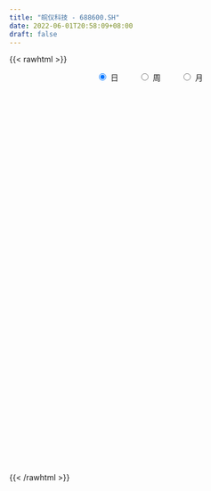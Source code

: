 ```yaml
---
title: "皖仪科技 - 688600.SH"
date: 2022-06-01T20:58:09+08:00
draft: false
---
```

{{< rawhtml >}}
    <div style="text-align: center">
        <label style="padding: 1rem;"><input style="margin-right: .5rem" type="radio" name="period" value="D" checked onclick="period_change(this)">日</label>
        <label style="padding: 1rem;"><input style="margin-right: .5rem" type="radio" name="period" value="W" onclick="period_change(this)">周</label>
        <label style="padding: 1rem;"><input style="margin-right: .5rem" type="radio" name="period" value="M" onclick="period_change(this)">月</label>
    </div>
    <div id="chart" style="height: 700px;"></div> 
    <script type="text/javascript">
        const D_v = [2901.52,3157.42,4221.12,4700.71,8867.01,7037.71,12092.62,8073.0,15402.45,7827.23,4707.19,3923.15,4907.93,4177.79,6420.29,5326.02,3142.79,3049.7,3196.63,3069.58,4817.83,3995.1,6354.19,4510.93,4454.37,4847.34,5085.16,4606.9,5032.81,2785.98,3757.31,4745.44,3805.47,2970.94,5294.68,6833.08,11824.59,6284.46,4822.99,4179.33,4359.61,6713.07,4474.48,3099.37,3164.19,3958.3,6868.22,5019.62,4366.77,3302.6,4994.83,6173.49,5298.38,7663.06,8284.78,7744.13,7251.38,5125.43,11396.34,5703.15,3911.25,5554.15,4123.1,5253.62,4703.02,23149.07,55408.87,27297.2,13475.85,20489.89,10667.08,28949.41,14983.28,16149.1,61188.99,51192.34,39396.1,28209.9,14587.38,13675.13,15290.65,10961.9,12810.95,12006.85,13930.77,5595.13,6518.53,11064.71,6505.34,6517.16,6138.8,5048.32,5124.38,8959.27,8139.57,6781.24,12470.04,7569.87,4115.31,11932.84,4530.87,3290.53,4640.18,2074.26,3041.88,4351.09,4225.33,6020.76,4266.03,12043.35,4774.64,3444.86,3833.26,16232.73,12666.11,8658.28,7786.4,8169.92,32608.3,48239.26,42964.47,28693.34,57759.77,42722.14,36509.41,28054.38,46984.65,24405.87,19674.11,25792.07,43085.1,14627.27,24352.65,15985.85,58574.0,19843.46,25853.53,13323.0,11786.65,11502.77,9582.98,6753.23,9060.6,11212.25,12021.4,12642.83,15858.9,8281.12,4584.27,25894.71,43683.14,28849.7,14904.08,9430.48,13522.45,11489.12,9166.4,7059.23,11819.34,9191.03,8875.78,9562.17,16469.81,14748.58,8242.13,18124.38,15095.11,19526.05,9054.68,4431.11,11088.41,5556.67,5269.52,7522.7,9179.68,9543.93,8325.54,4240.76,6830.8,9426.17,8162.01,7207.68,6697.7,4643.91,6318.89,7441.68,5864.94,11981.83,6674.17,7783.84,7297.7,4508.16,12940.01,7129.2,10432.38,8419.19,7480.78,4863.09,8213.2,7793.86,9362.41,9243.31,9032.35,5482.2,5058.57,6321.91,6952.91,5035.88,3487.6,4666.75,4688.16,3847.43,3854.63,5480.46,4581.69,17759.21,6891.74,5417.09,5128.34,6867.3,4008.72,2715.91,5978.62,5795.9,4019.8,12760.25,12369.97,8159.19,6318.94,8261.31,7939.26,5342.54,5737.29,7447.81,12621.73,6586.27,5834.34,4796.59,5169.25,5090.55,6018.72,5207.22,10235.02,8536.6,9493.17,8810.05,6011.35,4737.7,10146.04,17248.52]
const D_histogram = [0.0,0.0099045014,0.0137135723,0.0208995877,0.0440155901,0.044233502,0.0813666951,0.1066969758,0.1391468136,0.1301023724,0.1106971178,0.0855628603,0.050531963,0.0277330947,0.0316848791,0.0149821987,-0.0119677715,-0.0463766308,-0.0495043826,-0.0492202889,-0.0268212239,-0.0111511394,0.0101883915,0.0144623956,0.007157632,-0.0045298307,-0.0371866398,-0.0598301772,-0.0861763214,-0.0994491419,-0.0791058073,-0.0725041212,-0.0646385901,-0.0637891529,-0.0414795989,-0.023750576,0.0141000128,0.0286206118,0.0251839652,0.0137482675,-0.0209782934,-0.059634423,-0.0778632156,-0.0796410839,-0.0846560205,-0.0868406305,-0.0674680293,-0.0825685191,-0.0724241547,-0.0625354288,-0.0387344653,-0.0237039234,-0.0035959214,0.0079655584,0.0009803185,0.0047258646,0.0281876334,0.0356925997,0.0616180162,0.0611560166,0.0540910097,0.0242827028,0.0150266486,0.0203605251,0.016924923,0.0646767563,0.1776693323,0.2504629468,0.2572339276,0.2084908555,0.1609581202,0.1703369231,0.1655076886,0.1635829657,0.283834941,0.4102538944,0.4041856207,0.3678764291,0.3073980809,0.2493144583,0.2146855557,0.1250928405,0.0249321279,-0.0816810862,-0.1840555605,-0.255363774,-0.2921970601,-0.3456685965,-0.3758239047,-0.4058840363,-0.4346408275,-0.426788922,-0.3778357364,-0.3538316914,-0.3515714073,-0.3339792697,-0.3119736399,-0.2932921021,-0.2606739459,-0.2461931652,-0.2212869557,-0.186256901,-0.1676466228,-0.13165658,-0.0907504784,-0.0575010688,-0.0482508061,-0.0003896502,0.0383783517,0.1001128271,0.1225214324,0.1445778242,0.1492285555,0.2039507352,0.2352096384,0.2357645748,0.2234198668,0.2050104436,0.2505230936,0.2571244184,0.3389239898,0.3522253359,0.3989954724,0.4564705861,0.4814193648,0.4967736514,0.5745425076,0.6087685273,0.5836180295,0.5118138591,0.5415370324,0.4875944496,0.3998973415,0.2432093314,0.0000504763,-0.1212122628,-0.1317940057,-0.1443959238,-0.1635603677,-0.1986581495,-0.2288778932,-0.2131038079,-0.237944645,-0.2512213105,-0.2610036586,-0.3064424512,-0.3554440645,-0.4158592265,-0.4215200135,-0.4129577321,-0.3020123873,-0.21557938,-0.1981808403,-0.1887040422,-0.2150447741,-0.1777696407,-0.2033275454,-0.2099223189,-0.2534382018,-0.2456141453,-0.2569751733,-0.2773035391,-0.2393453223,-0.2668304866,-0.2616627519,-0.2890995709,-0.2915301353,-0.2825178437,-0.2931823143,-0.2772490516,-0.291345736,-0.2669445652,-0.1977246414,-0.121179308,-0.0576018966,-0.0424257548,-0.0406909229,-0.0360705534,-0.0128324634,0.0573194261,0.1028050637,0.1402692904,0.1565929258,0.153430979,0.184994864,0.16461901,0.1532245746,0.1363991137,0.1173661417,0.103334028,0.1004732891,0.08380754,0.0340403136,-0.027031529,-0.0573749055,-0.0679940638,-0.0743328924,-0.0869066688,-0.1257799486,-0.131064392,-0.1122122279,-0.0758180021,-0.0169662999,0.0145859906,0.0317373082,0.0439197708,0.0421914605,0.0260907222,-0.0001228173,-0.0049118235,0.0065043111,0.0035900489,0.0182205817,0.0103774867,-0.003001868,-0.0624943723,-0.0653229317,-0.0656385233,-0.0585586429,-0.0615294152,-0.040975338,-0.0192261265,-0.0029040235,-0.017016927,-0.0270974958,-0.0908390499,-0.1699877294,-0.2000308865,-0.2093901868,-0.1639804509,-0.1085854351,-0.0751025515,-0.0250417536,0.031566212,0.082863002,0.1273147493,0.1597503333,0.1793991054,0.1781072642,0.1888790957,0.1991907079,0.1999294013,0.2171415489,0.1852268109,0.1588580982,0.1440056915,0.1349073221,0.1297955404,0.1569383162,0.2127278866]
const D_fast = [0.0,0.0123806268,0.0196180908,0.0320290031,0.0661489031,0.0774251904,0.1349000573,0.186904582,0.2541411232,0.2776222751,0.2858912999,0.2821477574,0.2597498509,0.2438842563,0.2557572604,0.2428001297,0.2128582166,0.1668551997,0.1513513522,0.1393303736,0.1550241327,0.1679064324,0.1917930611,0.1996826641,0.1941673085,0.1813473882,0.1393939191,0.1017928374,0.0539026129,0.0157675069,0.0163343896,0.0048100454,-0.0034840709,-0.018581922,-0.0066422677,0.0051491112,0.0465247031,0.0682004552,0.0710597999,0.0630611691,0.0230900347,-0.0304747005,-0.0681692971,-0.0898574363,-0.116036378,-0.1399311457,-0.1374255518,-0.1731681713,-0.1811298457,-0.1868749769,-0.1727576298,-0.1636530687,-0.1444440471,-0.1308911777,-0.1376313379,-0.1327043256,-0.1021956485,-0.0857675323,-0.0444376117,-0.0296106072,-0.0231528617,-0.0468904929,-0.0523898849,-0.0419658771,-0.0411702485,0.0227507739,0.180160683,0.3155700341,0.3866494969,0.3900291387,0.3827359334,0.434698967,0.4712466547,0.5102176732,0.7014283838,0.9304108107,1.0253889423,1.081048858,1.09742003,1.101665022,1.1207075083,1.0623880032,0.9684603226,0.8414268369,0.6930384725,0.5578893155,0.4480067644,0.3081180789,0.1840067945,0.0524756538,-0.0849413443,-0.1837866693,-0.2292924177,-0.2937462957,-0.3793788633,-0.4452815432,-0.5012693233,-0.5559108111,-0.5884611413,-0.635528652,-0.6659441814,-0.677478352,-0.7007797295,-0.6977038317,-0.6794853496,-0.6606112073,-0.6634236461,-0.6156599027,-0.5672973129,-0.4805346307,-0.4274956674,-0.3692948195,-0.3273369494,-0.2216270859,-0.131565773,-0.0720696929,-0.0285594342,0.0042837535,0.1124271769,0.1833096063,0.3498401751,0.4511978553,0.5977168599,0.7693096201,0.9146132399,1.0541609394,1.2755654225,1.461983574,1.5827375836,1.6388868779,1.8039943093,1.871950339,1.8842275663,1.788341889,1.545195653,1.3936298481,1.3500996039,1.3013987048,1.241344169,1.1565818498,1.0691426328,1.0316407661,0.9473137678,0.8712317747,0.7961985119,0.6741491065,0.5362864771,0.3719065085,0.2608657182,0.1661885665,0.2016308145,0.2341689767,0.2020223064,0.1643230939,0.0842211685,0.0770538917,0.0006641006,-0.0584112525,-0.1652866859,-0.2188661657,-0.2944709871,-0.3841252376,-0.4060033514,-0.5001961374,-0.5604440907,-0.6601558023,-0.7354689006,-0.7970860699,-0.8810461191,-0.9344251193,-1.0213582377,-1.0636932081,-1.0439044447,-0.9976539383,-0.948477001,-0.943907298,-0.9523451968,-0.9567424657,-0.9367124915,-0.8522307455,-0.781043842,-0.7085122926,-0.6530404258,-0.6178446279,-0.5400320269,-0.5192531284,-0.4923414201,-0.4750671025,-0.4647585392,-0.4529571458,-0.4306995624,-0.4264134266,-0.4676705746,-0.5355002994,-0.5801874023,-0.6078050766,-0.6327271282,-0.6670275718,-0.7373458387,-0.7753963802,-0.784597273,-0.7671575478,-0.7125474206,-0.6773486324,-0.6522629877,-0.6291005825,-0.6202810276,-0.6298590854,-0.6561033292,-0.6621202913,-0.6490780789,-0.6510948289,-0.6319091506,-0.637157874,-0.6512876957,-0.726403793,-0.7455630854,-0.7622883078,-0.7698480882,-0.7882012142,-0.7778909716,-0.7609482917,-0.7453521945,-0.7637193298,-0.7805742725,-0.8670255892,-0.9886712009,-1.0687220796,-1.1304289267,-1.1260143035,-1.0977656465,-1.0830584007,-1.0392580412,-0.9747585226,-0.9027459822,-0.8264655475,-0.7540923803,-0.6895938318,-0.6463588569,-0.5883672515,-0.5282579623,-0.4775369185,-0.4060393837,-0.391647419,-0.3783016072,-0.357152591,-0.3325241299,-0.3051870265,-0.2388096716,-0.1298381296]
const D_slow = [0.0,0.0024761254,0.0059045184,0.0111294154,0.0221333129,0.0331916884,0.0535333622,0.0802076061,0.1149943096,0.1475199027,0.1751941821,0.1965848972,0.2092178879,0.2161511616,0.2240723813,0.227817931,0.2248259881,0.2132318304,0.2008557348,0.1885506626,0.1818453566,0.1790575717,0.1816046696,0.1852202685,0.1870096765,0.1858772188,0.1765805589,0.1616230146,0.1400789343,0.1152166488,0.095440197,0.0773141666,0.0611545191,0.0452072309,0.0348373312,0.0288996872,0.0324246904,0.0395798433,0.0458758346,0.0493129015,0.0440683282,0.0291597224,0.0096939185,-0.0102163524,-0.0313803576,-0.0530905152,-0.0699575225,-0.0905996523,-0.108705691,-0.1243395481,-0.1340231645,-0.1399491453,-0.1408481257,-0.1388567361,-0.1386116564,-0.1374301903,-0.1303832819,-0.121460132,-0.1060556279,-0.0907666238,-0.0772438714,-0.0711731957,-0.0674165335,-0.0623264022,-0.0580951715,-0.0419259824,0.0024913507,0.0651070874,0.1294155693,0.1815382831,0.2217778132,0.2643620439,0.3057389661,0.3466347075,0.4175934428,0.5201569164,0.6212033215,0.7131724288,0.7900219491,0.8523505636,0.9060219526,0.9372951627,0.9435281947,0.9231079231,0.877094033,0.8132530895,0.7402038245,0.6537866753,0.5598306992,0.4583596901,0.3496994832,0.2430022527,0.1485433186,0.0600853958,-0.027807456,-0.1113022735,-0.1892956834,-0.262618709,-0.3277871955,-0.3893354868,-0.4446572257,-0.491221451,-0.5331331067,-0.5660472517,-0.5887348713,-0.6031101385,-0.61517284,-0.6152702525,-0.6056756646,-0.5806474578,-0.5500170997,-0.5138726437,-0.4765655048,-0.425577821,-0.3667754114,-0.3078342677,-0.251979301,-0.2007266901,-0.1380959167,-0.0738148121,0.0109161853,0.0989725193,0.1987213874,0.312839034,0.4331938752,0.557387288,0.7010229149,0.8532150467,0.9991195541,1.1270730189,1.262457277,1.3843558894,1.4843302248,1.5451325576,1.5451451767,1.514842111,1.4818936095,1.4457946286,1.4049045367,1.3552399993,1.298020526,1.244744574,1.1852584128,1.1224530852,1.0572021705,0.9805915577,0.8917305416,0.787765735,0.6823857316,0.5791462986,0.5036432018,0.4497483568,0.4002031467,0.3530271361,0.2992659426,0.2548235324,0.2039916461,0.1515110664,0.0881515159,0.0267479796,-0.0374958138,-0.1068216985,-0.1666580291,-0.2333656508,-0.2987813387,-0.3710562315,-0.4439387653,-0.5145682262,-0.5878638048,-0.6571760677,-0.7300125017,-0.796748643,-0.8461798033,-0.8764746303,-0.8908751045,-0.9014815432,-0.9116542739,-0.9206719122,-0.9238800281,-0.9095501716,-0.8838489057,-0.8487815831,-0.8096333516,-0.7712756069,-0.7250268909,-0.6838721384,-0.6455659947,-0.6114662163,-0.5821246809,-0.5562911738,-0.5311728516,-0.5102209666,-0.5017108882,-0.5084687704,-0.5228124968,-0.5398110127,-0.5583942358,-0.580120903,-0.6115658902,-0.6443319882,-0.6723850452,-0.6913395457,-0.6955811207,-0.691934623,-0.684000296,-0.6730203533,-0.6624724881,-0.6559498076,-0.6559805119,-0.6572084678,-0.65558239,-0.6546848778,-0.6501297323,-0.6475353607,-0.6482858277,-0.6639094207,-0.6802401537,-0.6966497845,-0.7112894452,-0.726671799,-0.7369156335,-0.7417221652,-0.742448171,-0.7467024028,-0.7534767767,-0.7761865392,-0.8186834715,-0.8686911932,-0.9210387399,-0.9620338526,-0.9891802114,-1.0079558492,-1.0142162876,-1.0063247346,-0.9856089841,-0.9537802968,-0.9138427135,-0.8689929372,-0.8244661211,-0.7772463472,-0.7274486702,-0.6774663199,-0.6231809327,-0.5768742299,-0.5371597054,-0.5011582825,-0.467431452,-0.4349825669,-0.3957479878,-0.3425660162]
const D_data = [['2021-05-21', 15.3346, 15.2958, 15.1794, 15.4801],['2021-05-24', 15.2958, 15.451, 15.2958, 15.5771],['2021-05-25', 15.4898, 15.4219, 15.3443, 15.4898],['2021-05-26', 15.5092, 15.5092, 15.4025, 15.6644],['2021-05-27', 15.5189, 15.8196, 15.5189, 15.8875],['2021-05-28', 15.7129, 15.6353, 15.6159, 16.0621],['2021-05-31', 15.5868, 16.2561, 15.5868, 16.2658],['2021-06-01', 16.2755, 16.3628, 16.0524, 16.4791],['2021-06-02', 16.4306, 16.7216, 16.1494, 16.8768],['2021-06-03', 16.7798, 16.3919, 16.3046, 16.8186],['2021-06-04', 16.3822, 16.3046, 16.1882, 16.4403],['2021-06-07', 16.3822, 16.2173, 16.13, 16.3822],['2021-06-08', 16.3046, 16.0136, 15.9554, 16.3046],['2021-06-09', 16.0039, 16.0718, 15.9651, 16.2561],['2021-06-10', 16.0718, 16.4113, 16.0136, 16.7313],['2021-06-11', 16.4113, 16.1688, 16.1106, 16.4791],['2021-06-15', 16.1688, 15.9554, 15.9457, 16.1979],['2021-06-16', 16.0427, 15.7032, 15.6935, 16.1785],['2021-06-17', 15.7032, 15.9845, 15.6644, 16.0136],['2021-06-18', 16.2144, 16.0077, 15.8305, 16.2144],['2021-06-21', 16.2144, 16.3424, 16.0175, 16.4901],['2021-06-22', 16.2636, 16.3719, 16.2046, 16.5787],['2021-06-23', 16.5294, 16.5688, 16.2439, 16.5984],['2021-06-24', 16.6377, 16.4605, 16.3522, 16.7165],['2021-06-25', 16.4999, 16.3424, 16.2833, 16.6771],['2021-06-28', 16.2932, 16.2636, 16.1652, 16.3818],['2021-06-29', 16.2439, 15.8895, 15.8501, 16.2439],['2021-06-30', 15.8501, 15.8501, 15.8403, 16.1849],['2021-07-01', 15.8501, 15.6336, 15.5745, 15.9092],['2021-07-02', 15.6336, 15.6336, 15.5548, 15.7615],['2021-07-05', 15.6729, 16.0175, 15.604, 16.0372],['2021-07-06', 16.0274, 15.8698, 15.8009, 16.1553],['2021-07-07', 15.8501, 15.8797, 15.8009, 16.0274],['2021-07-08', 15.9191, 15.7714, 15.7123, 15.988],['2021-07-09', 15.7714, 16.0667, 15.6336, 16.1258],['2021-07-12', 16.047, 16.0963, 15.9486, 16.2932],['2021-07-13', 16.047, 16.4999, 15.9387, 16.5885],['2021-07-14', 16.4999, 16.3719, 16.3719, 16.6377],['2021-07-15', 16.559, 16.2046, 16.0963, 16.5885],['2021-07-16', 16.1258, 16.0864, 16.0569, 16.3719],['2021-07-19', 15.9978, 15.6729, 15.4465, 16.1455],['2021-07-20', 15.6828, 15.3973, 15.2595, 15.7123],['2021-07-21', 15.3087, 15.4465, 15.3087, 15.6336],['2021-07-22', 15.4367, 15.5351, 15.3776, 15.6139],['2021-07-23', 15.5548, 15.4071, 15.3579, 15.5843],['2021-07-26', 15.289, 15.3481, 15.161, 15.4367],['2021-07-27', 15.3973, 15.5942, 15.3481, 15.9191],['2021-07-28', 15.5548, 15.1019, 14.9149, 15.6139],['2021-07-29', 15.2693, 15.3284, 15.1905, 15.545],['2021-07-30', 15.2004, 15.3087, 15.2004, 15.3579],['2021-08-02', 15.3185, 15.5154, 15.2693, 15.604],['2021-08-03', 15.604, 15.4662, 15.4564, 15.7911],['2021-08-04', 15.5056, 15.5942, 15.5056, 15.732],['2021-08-05', 15.5548, 15.5548, 15.4367, 15.8994],['2021-08-06', 15.7025, 15.3185, 15.2102, 15.7025],['2021-08-09', 15.3579, 15.4268, 15.2102, 15.5351],['2021-08-10', 15.5843, 15.7419, 15.417, 15.7517],['2021-08-11', 15.7812, 15.6336, 15.5843, 15.86],['2021-08-12', 15.732, 15.9781, 15.5253, 16.2439],['2021-08-13', 15.8698, 15.7517, 15.6532, 15.9978],['2021-08-16', 15.6237, 15.6828, 15.5942, 15.8403],['2021-08-17', 15.7517, 15.3185, 15.3185, 15.7714],['2021-08-18', 15.3579, 15.476, 15.2693, 15.604],['2021-08-19', 15.5942, 15.6532, 15.5253, 15.8009],['2021-08-20', 15.732, 15.5548, 15.3382, 15.732],['2021-08-23', 15.6336, 16.3424, 15.6336, 16.7165],['2021-08-24', 16.3424, 17.6911, 16.2932, 18.9217],['2021-08-25', 17.4253, 17.8683, 17.2186, 18.5082],['2021-08-26', 17.7699, 17.4745, 17.4155, 18.0554],['2021-08-27', 17.4745, 16.874, 16.7263, 17.7896],['2021-08-30', 17.1595, 16.8051, 16.6574, 17.1595],['2021-08-31', 17.13, 17.5828, 16.8149, 17.9372],['2021-09-01', 17.5828, 17.5927, 17.0118, 17.8191],['2021-09-02', 17.5927, 17.7896, 17.2284, 17.9176],['2021-09-03', 18.1046, 19.8767, 17.7896, 20.5855],['2021-09-06', 19.7585, 20.9694, 19.3943, 21.3337],['2021-09-07', 20.4772, 20.044, 19.4533, 20.871],['2021-09-08', 20.0933, 19.9554, 19.1974, 20.0933],['2021-09-09', 19.9357, 19.7684, 19.5124, 20.0736],['2021-09-10', 19.7684, 19.8176, 19.2958, 20.0637],['2021-09-13', 19.9357, 20.172, 19.5715, 20.6249],['2021-09-14', 20.1129, 19.414, 19.3844, 20.6052],['2021-09-15', 19.3549, 18.9611, 18.8036, 19.4337],['2021-09-16', 19.0497, 18.4295, 18.331, 19.0989],['2021-09-17', 18.3212, 17.9372, 17.6714, 18.5082],['2021-09-22', 17.7207, 17.7994, 17.6911, 18.016],['2021-09-23', 17.7994, 17.829, 17.7502, 18.0258],['2021-09-24', 18.1046, 17.2186, 17.13, 18.1341],['2021-09-27', 17.4253, 17.0807, 16.8445, 17.4253],['2021-09-28', 17.0807, 16.6771, 16.5984, 17.0807],['2021-09-29', 16.6574, 16.2538, 16.2538, 16.6574],['2021-09-30', 16.3227, 16.3522, 16.2046, 16.8051],['2021-10-08', 16.5097, 16.7263, 16.3621, 16.9134],['2021-10-11', 17.3072, 16.3325, 16.2242, 17.3072],['2021-10-12', 16.2439, 15.8501, 15.732, 16.303],['2021-10-13', 16.0077, 15.8108, 15.6828, 16.0864],['2021-10-14', 15.7419, 15.6926, 15.2693, 15.8501],['2021-10-15', 15.6532, 15.4859, 15.2398, 15.8108],['2021-10-18', 15.4859, 15.5351, 15.3185, 15.6434],['2021-10-19', 15.5351, 15.1807, 15.0232, 15.5351],['2021-10-20', 15.1512, 15.1709, 15.0429, 15.3973],['2021-10-21', 15.2201, 15.2299, 15.1118, 15.2791],['2021-10-22', 15.2791, 14.9543, 14.9149, 15.2791],['2021-10-25', 15.161, 15.1216, 14.7672, 15.161],['2021-10-26', 15.2004, 15.2201, 14.9641, 15.2201],['2021-10-27', 15.0035, 15.1807, 14.974, 15.2004],['2021-10-28', 15.2496, 14.8657, 14.7869, 15.3382],['2021-10-29', 15.0429, 15.3973, 14.8066, 15.5942],['2021-11-01', 15.2595, 15.4465, 15.2595, 15.545],['2021-11-02', 15.545, 15.9781, 15.476, 16.1258],['2021-11-03', 15.9387, 15.7222, 15.6532, 16.3621],['2021-11-04', 15.6532, 15.8698, 15.6532, 15.9387],['2021-11-05', 15.7911, 15.7714, 15.6828, 16.0766],['2021-11-08', 15.9486, 16.6377, 15.6631, 17.0512],['2021-11-09', 16.6574, 16.6968, 16.6377, 17.3761],['2021-11-10', 16.7362, 16.5393, 16.2439, 16.9823],['2021-11-11', 16.4901, 16.4901, 16.3522, 16.7165],['2021-11-12', 16.4211, 16.4704, 16.1652, 16.5787],['2021-11-15', 16.6968, 17.5041, 16.5294, 17.5041],['2021-11-16', 17.6025, 17.3466, 17.2875, 19.0497],['2021-11-17', 17.9668, 18.7642, 17.7403, 18.8823],['2021-11-18', 18.715, 18.4492, 17.9668, 18.8823],['2021-11-19', 18.6461, 19.3549, 18.6461, 20.4772],['2021-11-22', 19.3451, 20.1523, 19.3057, 20.6347],['2021-11-23', 20.1523, 20.3984, 19.8274, 20.9399],['2021-11-24', 20.3984, 20.8513, 19.8865, 21.0187],['2021-11-25', 20.8513, 22.4068, 20.556, 23.1353],['2021-11-26', 22.0228, 22.7514, 21.885, 23.0369],['2021-11-29', 22.6529, 22.6431, 21.629, 23.0369],['2021-11-30', 22.8597, 22.3871, 21.9736, 23.0861],['2021-12-01', 22.3871, 24.1395, 22.0524, 24.4053],['2021-12-02', 24.1296, 23.6275, 23.4306, 24.2182],['2021-12-03', 23.6177, 23.3814, 22.6923, 23.9721],['2021-12-06', 23.5193, 22.328, 22.3083, 23.5193],['2021-12-07', 22.6431, 20.4772, 19.6109, 22.6431],['2021-12-08', 20.8513, 21.186, 20.6839, 21.5503],['2021-12-09', 21.186, 22.328, 21.186, 23.3814],['2021-12-10', 21.7866, 22.3379, 21.7078, 22.9384],['2021-12-13', 21.9047, 22.2493, 21.9047, 23.2928],['2021-12-14', 22.5151, 21.9539, 21.4322, 22.5446],['2021-12-15', 21.9539, 21.8555, 21.7767, 22.8892],['2021-12-16', 21.7669, 22.3969, 21.7669, 22.6037],['2021-12-17', 22.1508, 21.8555, 21.6586, 22.3182],['2021-12-20', 22.1213, 21.8653, 21.757, 22.6431],['2021-12-21', 22.0228, 21.7964, 21.0876, 22.0228],['2021-12-22', 21.9539, 21.1171, 20.8218, 21.9539],['2021-12-23', 21.6389, 20.6839, 20.428, 21.6389],['2021-12-24', 20.7726, 20.0539, 19.9948, 20.7726],['2021-12-27', 19.9554, 20.3295, 19.8865, 20.5757],['2021-12-28', 22.6431, 20.2705, 19.9653, 22.6431],['2021-12-29', 20.2803, 21.6684, 19.8865, 22.4462],['2021-12-30', 21.6487, 21.757, 20.9498, 22.2788],['2021-12-31', 22.0228, 21.0679, 20.6741, 22.2394],['2022-01-04', 21.0876, 20.9399, 20.6839, 21.442],['2022-01-05', 21.2353, 20.3295, 19.9948, 21.3731],['2022-01-06', 20.0539, 21.0384, 19.8964, 21.2648],['2022-01-07', 20.9793, 20.1622, 20.0834, 21.314],['2022-01-10', 20.1622, 20.172, 19.6896, 20.4477],['2022-01-11', 20.4772, 19.4041, 19.2958, 20.4772],['2022-01-12', 19.6601, 19.7585, 19.2171, 19.8471],['2022-01-13', 19.8865, 19.3057, 19.2269, 19.9653],['2022-01-14', 19.0399, 18.8823, 18.8627, 19.4927],['2022-01-17', 18.9513, 19.4337, 18.7544, 19.6699],['2022-01-18', 19.158, 18.4098, 18.3901, 19.3352],['2022-01-19', 18.5082, 18.5082, 18.3507, 18.6165],['2022-01-20', 18.6855, 17.7699, 17.573, 18.7051],['2022-01-21', 17.8388, 17.7108, 17.6025, 18.2621],['2022-01-24', 17.7797, 17.573, 17.1497, 18.5575],['2022-01-25', 17.573, 17.0118, 16.9035, 18.0258],['2022-01-26', 17.0315, 17.0414, 16.8051, 17.2087],['2022-01-27', 16.874, 16.3424, 16.2439, 17.1792],['2022-01-28', 16.7362, 16.5196, 15.9387, 16.7362],['2022-02-07', 16.9331, 17.0315, 16.5491, 17.1398],['2022-02-08', 16.9331, 17.2678, 16.8543, 17.5828],['2022-02-09', 17.4056, 17.2875, 17.0315, 17.6321],['2022-02-10', 17.5533, 16.7263, 16.6476, 17.5533],['2022-02-11', 16.8543, 16.4408, 16.2735, 16.8937],['2022-02-14', 16.2932, 16.3325, 16.2932, 16.6279],['2022-02-15', 16.3325, 16.4901, 16.1553, 16.6082],['2022-02-16', 16.7657, 17.2186, 16.5688, 17.3072],['2022-02-17', 17.3761, 17.1595, 17.0414, 17.7108],['2022-02-18', 17.0315, 17.258, 16.8051, 17.4745],['2022-02-21', 17.1595, 17.1398, 17.0315, 17.4056],['2022-02-22', 17.1398, 16.9429, 16.8149, 17.2481],['2022-02-23', 17.13, 17.4844, 17.0118, 17.5336],['2022-02-24', 17.6911, 16.9035, 16.6673, 17.7896],['2022-02-25', 17.2973, 16.9626, 16.9134, 17.2973],['2022-02-28', 16.5885, 16.8445, 16.3129, 17.1694],['2022-03-01', 16.7559, 16.7362, 16.6279, 17.13],['2022-03-02', 16.9331, 16.7165, 16.4507, 17.0315],['2022-03-03', 16.9134, 16.8149, 16.5885, 17.0118],['2022-03-04', 16.874, 16.5885, 16.4507, 16.9134],['2022-03-07', 16.687, 15.9683, 15.8108, 16.746],['2022-03-08', 16.1356, 15.4564, 15.4564, 16.2341],['2022-03-09', 15.6336, 15.4859, 14.7672, 15.7615],['2022-03-10', 15.7517, 15.4957, 15.3481, 15.9486],['2022-03-11', 15.5548, 15.3677, 14.7672, 15.5548],['2022-03-14', 15.3677, 15.0921, 14.9641, 15.476],['2022-03-15', 15.0921, 14.4522, 14.3734, 15.6926],['2022-03-16', 14.6786, 14.5605, 13.8418, 14.6983],['2022-03-17', 14.9641, 14.7081, 14.6885, 15.1413],['2022-03-18', 14.7278, 14.905, 14.6195, 15.417],['2022-03-21', 14.905, 15.3087, 14.8657, 15.4071],['2022-03-22', 15.3087, 15.1118, 14.9838, 15.6336],['2022-03-23', 15.2201, 14.9838, 14.9149, 15.3579],['2022-03-24', 14.9838, 14.9346, 14.7475, 15.2102],['2022-03-25', 15.0429, 14.7278, 14.718, 15.2496],['2022-03-28', 14.7278, 14.4325, 14.2947, 14.7574],['2022-03-29', 14.403, 14.1076, 14.0879, 14.5014],['2022-03-30', 14.0879, 14.1962, 14.0092, 14.2947],['2022-03-31', 14.0978, 14.3242, 13.9895, 14.5506],['2022-04-01', 14.3242, 14.0781, 14.019, 14.3242],['2022-04-06', 13.9895, 14.2454, 13.9304, 14.3636],['2022-04-07', 14.2454, 13.9009, 13.8713, 14.3734],['2022-04-08', 13.8615, 13.6843, 13.6744, 13.9304],['2022-04-11', 13.5366, 12.7884, 12.6801, 13.5957],['2022-04-12', 12.8573, 13.1822, 12.7392, 13.1822],['2022-04-13', 13.1527, 13.0542, 12.9262, 13.2806],['2022-04-14', 13.1625, 13.0148, 12.9755, 13.2413],['2022-04-15', 12.877, 12.749, 12.621, 12.9262],['2022-04-18', 12.4635, 12.9459, 12.4143, 12.9853],['2022-04-19', 12.8179, 12.9459, 12.8179, 13.0936],['2022-04-20', 12.9562, 12.8663, 12.6463, 13.1262],['2022-04-21', 12.6663, 12.3764, 12.3764, 12.8063],['2022-04-22', 12.4164, 12.2364, 12.1065, 12.4164],['2022-04-25', 11.8765, 11.2067, 11.1568, 12.2964],['2022-04-26', 11.4267, 10.407, 10.397, 11.4267],['2022-04-27', 9.9571, 10.457, 9.9571, 10.5769],['2022-04-28', 10.257, 10.317, 10.257, 10.7669],['2022-04-29', 10.5169, 10.8169, 10.447, 10.8668],['2022-05-05', 10.9968, 10.9668, 10.5169, 11.1168],['2022-05-06', 10.9568, 10.7169, 10.5569, 10.9568],['2022-05-09', 10.7269, 10.9668, 10.6269, 11.0968],['2022-05-10', 10.9668, 11.1967, 10.7269, 11.2967],['2022-05-11', 11.2967, 11.3267, 11.2867, 11.9965],['2022-05-12', 11.3667, 11.4467, 11.2167, 11.6766],['2022-05-13', 11.2967, 11.4867, 11.2967, 11.8765],['2022-05-16', 11.4467, 11.4767, 11.3967, 11.6266],['2022-05-17', 11.5366, 11.2867, 11.1867, 11.7566],['2022-05-18', 11.4867, 11.4967, 11.3167, 11.6366],['2022-05-19', 11.4767, 11.5966, 11.3167, 11.6066],['2022-05-20', 11.5966, 11.5666, 11.4467, 11.8565],['2022-05-23', 11.5666, 11.8965, 11.5266, 11.9765],['2022-05-24', 11.8865, 11.3167, 11.2567, 12.1165],['2022-05-25', 11.9865, 11.2867, 11.0768, 11.9965],['2022-05-26', 11.1767, 11.3667, 11.1168, 11.4867],['2022-05-27', 11.4567, 11.4167, 11.2567, 11.5966],['2022-05-30', 11.47, 11.47, 11.29, 11.51],['2022-05-31', 11.48, 11.99, 11.4, 12.0],['2022-06-01', 12.09, 12.67, 11.86, 12.83]]
const W_v = [218163.13,659894.53,276696.98,128721.57,82904.84,118160.35,64867.81,46022.34,46027.51,33761.49,50715.86,53704.58,23123.18,13221.68,5058.34,21170.74,26184.34,27507.4,33867.97,26608.61,18552.75,21224.06,16971.66,22349.32,23009.81,26016.58,13711.87,33061.47,27083.84,21296.22,20557.35,16231.49,7282.63,7791.56,21239.25,85777.75,35253.1,45195.04,37258.76,22966.62,12828.87,17445.65,142876.93,43547.67,8853.2,19312.46,17255.93,27983.97,48102.49,24755.18,12458.7,24132.42,22358.19,20573.84,33944.45,21810.72,23515.51,32414.54,37220.43,23545.14,139820.88,131937.86,147060.85,65001.12,23178.37,24209.62,5124.38,43919.99,28509.73,19713.32,28362.14,53513.44,210265.14,178676.45,127531.2,133579.84,48686.23,60016.5,117915.9,43608.45,46507.55,72680.01,49656.92,39841.37,35867.42,30967.12,38245.7,46401.56,39475.87,32847.94,21725.82,13916.78,42063.68,22518.95,47869.66,13281.8,38227.44,26282.33,43086.19,32132.26]
const W_histogram = [0.0,0.0841818803,-0.1839652377,-0.6200893941,-0.8537254379,-0.9326337656,-0.9745359457,-1.0160566407,-1.021894279,-0.9798335686,-1.0816577969,-0.9557476505,-0.8895973507,-0.817779626,-0.660741357,-0.5071562828,-0.3787256904,-0.3870642388,-0.3337227024,-0.2418998198,-0.1227913674,-0.0272105991,0.0697220549,0.0768418211,0.0333105546,-0.0304826502,-0.0354685768,-0.077530409,-0.0612194127,-0.0307030731,-0.0299483367,-0.0515394725,-0.0122225269,0.078713006,0.1586757326,0.373286117,0.4410720703,0.5441134824,0.5846254019,0.5769112019,0.5436305802,0.4954500331,0.5334197382,0.4767081813,0.4256798396,0.4288218822,0.3985384362,0.3962681445,0.4318188579,0.4368476138,0.4198719314,0.4206780113,0.3650345568,0.3489679524,0.3313719979,0.2683760748,0.2166866787,0.1812048367,0.1843489888,0.1709066655,0.2441373588,0.4747347444,0.5953992884,0.5232464758,0.4069726265,0.2587800097,0.1769258298,0.0375053603,-0.0855394152,-0.1294783555,-0.1256338688,-0.0710204861,0.1521863076,0.5016910966,0.7343403814,0.7730784693,0.72229215,0.5322214576,0.443285812,0.2988807007,0.1027165781,-0.1089221196,-0.3201744835,-0.4483899911,-0.4596357389,-0.4669335166,-0.4753324357,-0.5369322809,-0.5790443221,-0.5871945002,-0.6024463058,-0.603645712,-0.6291559059,-0.6401566439,-0.697903652,-0.6961250521,-0.6000349775,-0.4925297035,-0.397047932,-0.2236536728]
const W_fast = [0.0,0.1052273504,-0.208911077,-0.800057582,-1.2471249852,-1.5591917543,-1.8447279209,-2.140262776,-2.4015739841,-2.6044716658,-2.9767103434,-3.0897371096,-3.2459861474,-3.3786133292,-3.3867603996,-3.359964396,-3.3262152262,-3.4313198343,-3.4614089735,-3.4300610459,-3.3416504354,-3.2528723168,-3.138509149,-3.1121789276,-3.1473825554,-3.2187964228,-3.2326494936,-3.294093928,-3.2930877849,-3.2702472136,-3.2769795614,-3.3114555653,-3.2751942514,-3.164580467,-3.0449488072,-2.7370168936,-2.5589629227,-2.31989314,-2.13322487,-1.9967112696,-1.8940842463,-1.818402285,-1.6470776454,-1.5846121569,-1.5292205388,-1.4188730256,-1.3495218625,-1.2527251181,-1.1092196902,-0.9949790308,-0.9069867304,-0.8010111477,-0.765395963,-0.6942205794,-0.6289735343,-0.6248754388,-0.6223931652,-0.612573798,-0.5633423986,-0.5340580556,-0.3997930226,-0.050511951,0.2190024152,0.2776612215,0.2631305288,0.1796329145,0.1420101921,0.0119660626,-0.1324635666,-0.2087720959,-0.2363360764,-0.1994778153,0.0617755553,0.5367031185,0.9529374986,1.1849452039,1.3147319221,1.257716594,1.2796024015,1.2099174654,1.0394324873,0.8005632597,0.5092672749,0.2689542695,0.142799587,0.0187684302,-0.1084635979,-0.3042965133,-0.491169635,-0.6461184382,-0.8119818203,-0.9640926544,-1.1468918248,-1.3179317237,-1.5501546449,-1.7224073079,-1.7763259778,-1.7919531296,-1.7957333411,-1.6782525001]
const W_slow = [0.0,0.0210454701,-0.0249458393,-0.1799681879,-0.3933995473,-0.6265579887,-0.8701919752,-1.1242061353,-1.3796797051,-1.6246380972,-1.8950525465,-2.1339894591,-2.3563887968,-2.5608337033,-2.7260190425,-2.8528081132,-2.9474895358,-3.0442555955,-3.1276862711,-3.1881612261,-3.2188590679,-3.2256617177,-3.208231204,-3.1890207487,-3.18069311,-3.1883137726,-3.1971809168,-3.216563519,-3.2318683722,-3.2395441405,-3.2470312247,-3.2599160928,-3.2629717245,-3.243293473,-3.2036245399,-3.1103030106,-3.000034993,-2.8640066224,-2.7178502719,-2.5736224715,-2.4377148264,-2.3138523181,-2.1804973836,-2.0613203383,-1.9549003784,-1.8476949078,-1.7480602988,-1.6489932626,-1.5410385481,-1.4318266447,-1.3268586618,-1.221689159,-1.1304305198,-1.0431885317,-0.9603455322,-0.8932515135,-0.8390798439,-0.7937786347,-0.7476913875,-0.7049647211,-0.6439303814,-0.5252466953,-0.3763968732,-0.2455852543,-0.1438420977,-0.0791470952,-0.0349156378,-0.0255392977,-0.0469241515,-0.0792937404,-0.1107022076,-0.1284573291,-0.0904107522,0.0350120219,0.2185971173,0.4118667346,0.5924397721,0.7254951365,0.8363165895,0.9110367647,0.9367159092,0.9094853793,0.8294417584,0.7173442606,0.6024353259,0.4857019468,0.3668688378,0.2326357676,0.0878746871,-0.058923938,-0.2095355144,-0.3604469424,-0.5177359189,-0.6777750799,-0.8522509929,-1.0262822559,-1.1762910003,-1.2994234261,-1.3986854091,-1.4545988273]
const W_data = [['2020-07-03', 34.4326, 34.8206, 34.1416, 38.7973],['2020-07-10', 32.9777, 36.1397, 31.5228, 39.3792],['2020-07-17', 34.9758, 31.1833, 30.0679, 36.4403],['2020-07-24', 32.1823, 26.8283, 26.8186, 32.1823],['2020-07-31', 26.8865, 26.9156, 25.6741, 27.2454],['2020-08-07', 27.032, 27.2163, 26.7701, 29.3307],['2020-08-14', 27.6916, 26.4791, 25.7614, 28.0989],['2020-08-21', 26.6537, 25.3152, 25.2958, 26.6925],['2020-08-28', 25.3734, 24.6363, 24.3938, 26.1688],['2020-09-04', 24.743, 24.3162, 24.161, 25.1115],['2020-09-11', 24.2483, 21.2706, 20.5238, 24.4423],['2020-09-18', 21.3482, 23.0844, 21.3385, 23.7439],['2020-09-25', 23.2493, 21.7944, 21.5907, 23.2881],['2020-09-30', 21.8623, 21.2027, 20.9505, 21.9011],['2020-10-09', 21.5131, 21.9205, 21.5131, 22.1145],['2020-10-16', 22.0175, 21.8526, 21.6392, 22.6964],['2020-10-23', 21.8623, 21.5325, 21.387, 22.7061],['2020-10-30', 21.5616, 19.4083, 19.2532, 21.6586],['2020-11-06', 19.4762, 19.5732, 18.3123, 19.9709],['2020-11-13', 19.8254, 19.7672, 19.6023, 20.3977],['2020-11-20', 19.8642, 20.0776, 19.3986, 20.1552],['2020-11-27', 20.1552, 19.8448, 19.6993, 20.5335],['2020-12-04', 19.8739, 19.9418, 19.6896, 20.291],['2020-12-11', 19.903, 18.7003, 18.5936, 20.2813],['2020-12-18', 18.7197, 17.5558, 17.4491, 19.1465],['2020-12-25', 17.5558, 16.5567, 16.1009, 17.8855],['2020-12-31', 16.5955, 16.6246, 16.0136, 16.741],['2021-01-08', 16.6246, 15.5286, 15.1406, 16.9447],['2021-01-15', 15.7032, 15.6741, 14.8885, 15.9069],['2021-01-22', 15.8196, 15.4801, 15.4025, 15.9748],['2021-01-29', 15.4704, 14.7042, 14.5587, 15.6547],['2021-02-05', 14.7042, 13.87, 13.6178, 14.9758],['2021-02-10', 13.8506, 14.1901, 13.5887, 14.3162],['2021-02-19', 14.4035, 14.7527, 14.4035, 14.7915],['2021-02-26', 14.8109, 14.7139, 14.6072, 15.2958],['2021-03-05', 15.2085, 16.9641, 14.9952, 17.5461],['2021-03-12', 16.7507, 15.7808, 15.2085, 17.1387],['2021-03-19', 15.7808, 16.6634, 15.6159, 17.0223],['2021-03-26', 16.5858, 16.324, 16.1591, 17.1581],['2021-04-02', 16.3725, 15.8972, 15.3249, 16.421],['2021-04-09', 15.839, 15.5577, 15.548, 16.0912],['2021-04-16', 15.5577, 15.2279, 14.6751, 15.5577],['2021-04-23', 15.3928, 16.3725, 15.2376, 19.1562],['2021-04-30', 16.5664, 15.2376, 15.0921, 17.0514],['2021-05-07', 15.1309, 15.0921, 14.9467, 15.5577],['2021-05-14', 15.1115, 15.7129, 14.9855, 15.7905],['2021-05-21', 15.5577, 15.2958, 15.1794, 15.7711],['2021-05-28', 15.2958, 15.6353, 15.2958, 16.0621],['2021-06-04', 15.5868, 16.3046, 15.5868, 16.8768],['2021-06-11', 16.3822, 16.1688, 15.9554, 16.7313],['2021-06-18', 16.1688, 16.0077, 15.6644, 16.2144],['2021-06-25', 16.2144, 16.3424, 16.0175, 16.7165],['2021-07-02', 16.2932, 15.6336, 15.5548, 16.3818],['2021-07-09', 15.6729, 16.0667, 15.604, 16.1553],['2021-07-16', 16.047, 16.0864, 15.9387, 16.6377],['2021-07-23', 15.9978, 15.4071, 15.2595, 16.1455],['2021-07-30', 15.289, 15.3087, 14.9149, 15.9191],['2021-08-06', 15.3185, 15.3185, 15.2102, 15.8994],['2021-08-13', 15.3579, 15.7517, 15.2102, 16.2439],['2021-08-20', 15.6237, 15.5548, 15.2693, 15.8403],['2021-08-27', 15.6336, 16.874, 15.6336, 18.9217],['2021-09-03', 17.1595, 19.8767, 16.6574, 20.5855],['2021-09-10', 19.7585, 19.8176, 19.1974, 21.3337],['2021-09-17', 19.9357, 17.9372, 17.6714, 20.6249],['2021-09-24', 17.7207, 17.2186, 17.13, 18.1341],['2021-09-30', 17.4253, 16.3522, 16.2046, 17.4253],['2021-10-08', 16.5097, 16.7263, 16.3621, 16.9134],['2021-10-15', 17.3072, 15.4859, 15.2398, 17.3072],['2021-10-22', 15.4859, 14.9543, 14.9149, 15.6434],['2021-10-29', 15.161, 15.3973, 14.7672, 15.5942],['2021-11-05', 15.2595, 15.7714, 15.2595, 16.3621],['2021-11-12', 15.9486, 16.4704, 15.6631, 17.3761],['2021-11-19', 16.6968, 19.3549, 16.5294, 20.4772],['2021-11-26', 19.3451, 22.7514, 19.3057, 23.1353],['2021-12-03', 22.6529, 23.3814, 21.629, 24.4053],['2021-12-10', 23.5193, 22.3379, 19.6109, 23.5193],['2021-12-17', 21.9047, 21.8555, 21.4322, 23.2928],['2021-12-24', 22.1213, 20.0539, 19.9948, 22.6431],['2021-12-31', 19.9554, 21.0679, 19.8865, 22.6431],['2022-01-07', 21.0876, 20.1622, 19.8964, 21.442],['2022-01-14', 20.1622, 18.8823, 18.8627, 20.4772],['2022-01-21', 18.9513, 17.7108, 17.573, 19.6699],['2022-01-28', 17.7797, 16.5196, 15.9387, 18.5575],['2022-02-11', 16.9331, 16.4408, 16.2735, 17.6321],['2022-02-18', 16.2932, 17.258, 16.1553, 17.7108],['2022-02-25', 17.1595, 16.9626, 16.6673, 17.7896],['2022-03-04', 16.5885, 16.5885, 16.3129, 17.1694],['2022-03-11', 16.687, 15.3677, 14.7672, 16.746],['2022-03-18', 15.3677, 14.905, 13.8418, 15.6926],['2022-03-25', 14.905, 14.7278, 14.718, 15.6336],['2022-04-01', 14.7278, 14.0781, 13.9895, 14.7574],['2022-04-08', 13.9895, 13.6843, 13.6744, 14.3734],['2022-04-15', 13.5366, 12.749, 12.621, 13.5957],['2022-04-22', 12.4635, 12.2364, 12.1065, 13.1262],['2022-04-29', 11.8765, 10.8169, 9.9571, 12.2964],['2022-05-06', 10.9968, 10.7169, 10.5169, 11.1168],['2022-05-13', 10.7269, 11.4867, 10.6269, 11.9965],['2022-05-20', 11.4467, 11.5666, 11.1867, 11.8565],['2022-05-27', 11.5666, 11.4167, 11.0768, 12.1165],['2022-06-02', 11.47, 12.67, 11.29, 12.83]]
const M_v = [1366381.05,282607.4,166997.4,79920.82,103491.28,98821.35,101998.88,52544.93,218963.5599999999,224186.83,85498.18,111895.57,107663.31,272617.48,351771.3300000001,97267.42,516283.35,442263.4900000001,212452.93,118657.74,162867.63,130216.5,135761.5,17248.52]
const M_histogram = [0.0,-0.1374121937,-0.4431946681,-0.7248112977,-0.8300194917,-1.0555656282,-1.2568815822,-1.3064180519,-1.1908748293,-1.0717680827,-0.8576598958,-0.6841840332,-0.5523511334,-0.2725925822,-0.1378229766,-0.0830858222,0.4258206931,0.6614825446,0.5059448801,0.4232075676,0.2078987394,-0.1426783796,-0.260643824,-0.2575032639]
const M_fast = [0.0,-0.1717652422,-0.5883463836,-1.0511658375,-1.3638789045,-1.853316448,-2.3688527976,-2.7449937803,-2.927169265,-3.0760045391,-3.0763113261,-3.0738814718,-3.0801363554,-2.8685259497,-2.7682120882,-2.7342463895,-2.1188847008,-1.7178522131,-1.7469036577,-1.7238390782,-1.8871732217,-2.2734199355,-2.4565463359,-2.5177815917]
const M_slow = [0.0,-0.0343530484,-0.1451517155,-0.3263545399,-0.5338594128,-0.7977508198,-1.1119712154,-1.4385757284,-1.7362944357,-2.0042364564,-2.2186514303,-2.3896974386,-2.527785222,-2.5959333675,-2.6303891116,-2.6511605672,-2.5447053939,-2.3793347578,-2.2528485378,-2.1470466458,-2.095071961,-2.1307415559,-2.1959025119,-2.2602783279]
const M_data = [['2020-07-31', 34.4326, 26.9156, 25.6741, 39.3792],['2020-08-31', 27.032, 24.7624, 24.3938, 29.3307],['2020-09-30', 24.7333, 21.2027, 20.5238, 24.8594],['2020-10-30', 21.5131, 19.4083, 19.2532, 22.7061],['2020-11-30', 19.4762, 19.8836, 18.3123, 20.5335],['2020-12-31', 19.9515, 16.6246, 16.0136, 20.291],['2021-01-29', 16.6246, 14.7042, 14.5587, 16.9447],['2021-02-26', 14.7042, 14.7139, 13.5887, 15.2958],['2021-03-31', 15.2085, 15.7323, 14.9952, 17.5461],['2021-04-30', 15.742, 15.2376, 14.6751, 19.1562],['2021-05-31', 15.1309, 16.2561, 14.9467, 16.2658],['2021-06-30', 16.2755, 15.8501, 15.6644, 16.8768],['2021-07-30', 15.8501, 15.3087, 14.9149, 16.6377],['2021-08-31', 15.3185, 17.5828, 15.2102, 18.9217],['2021-09-30', 17.5828, 16.3522, 16.2046, 21.3337],['2021-10-29', 16.5097, 15.3973, 14.7672, 17.3072],['2021-11-30', 15.2595, 22.3871, 15.2595, 23.1353],['2021-12-31', 22.3871, 21.0679, 19.6109, 24.4053],['2022-01-28', 21.0876, 16.5196, 15.9387, 21.442],['2022-02-28', 16.9331, 16.8445, 16.1553, 17.7896],['2022-03-31', 16.7559, 14.3242, 13.8418, 17.13],['2022-04-29', 14.3242, 10.8169, 9.9571, 14.3734],['2022-05-31', 10.9968, 11.99, 10.5169, 12.1165],['2022-06-30', 12.09, 12.67, 11.86, 12.83]]
        const D_a = [null,null,null,null,null,null,null,null,16.8768,null,null,null,null,null,null,null,null,null,15.6644,null,null,null,null,16.7165,null,null,null,null,null,15.5548,null,null,null,null,null,null,null,16.6377,null,null,null,null,null,null,null,null,null,14.9149,null,null,null,null,null,null,null,null,null,null,16.2439,null,null,null,null,null,15.3382,null,null,null,null,null,null,null,null,null,null,21.3337,null,null,null,null,null,null,null,null,null,null,null,null,null,null,null,null,null,null,null,null,null,null,null,null,null,null,null,14.7672,null,null,null,null,null,null,null,null,null,null,null,null,null,null,null,null,null,null,null,null,null,null,null,null,null,null,24.4053,null,null,null,null,null,null,null,null,21.4322,null,null,null,22.6431,null,null,null,null,null,null,null,null,null,null,null,null,null,null,null,null,null,null,null,null,null,null,null,null,null,null,null,15.9387,null,null,null,null,null,null,null,null,null,null,null,null,null,17.7896,null,null,null,null,null,null,null,null,null,null,null,null,null,13.8418,null,null,null,null,null,null,null,null,null,null,null,null,null,14.3734,null,null,null,null,null,null,null,null,null,null,null,null,null,9.9571,null,null,null,null,null,null,null,null,null,null,null,null,null,null,null,12.1165,null,null,null,null,null,null]
const W_a = [null,null,null,null,null,null,null,null,null,null,null,null,null,null,null,null,null,null,null,null,null,null,null,null,null,null,null,null,null,null,null,null,13.5887,null,null,null,null,null,null,null,null,null,19.1562,null,null,null,null,null,null,null,null,null,null,null,null,null,14.9149,null,null,null,null,null,21.3337,null,null,null,null,null,null,14.7672,null,null,null,null,24.4053,null,null,null,null,null,null,null,null,null,null,null,null,null,null,null,null,null,null,null,9.9571,null,null,null,null,null]
const M_a = [null,null,null,null,null,null,null,13.5887,null,null,null,null,null,null,null,null,null,24.4053,null,null,null,9.9571,null,null]
        const D_b = [[{ coord: ['2021-06-02', 16.7165] }, { coord: ['2021-10-25', 15.6644] }],[{ coord: ['2021-12-01', 22.6431] }, { coord: ['2022-01-28', 21.4322] }]]
const W_b = [[{ coord: ['2021-02-10', 19.1562] }, { coord: ['2021-12-03', 14.9149] }]]
const M_b = []
    </script>
{{< /rawhtml >}}